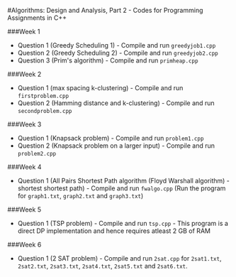 #Algorithms: Design and Analysis, Part 2 - Codes for Programming Assignments in C++

###Week 1

- Question 1 (Greedy Scheduling 1) - Compile and run `greedyjob1.cpp`
- Question 2 (Greedy Scheduling 2) - Compile and run `greedyjob2.cpp`
- Question 3 (Prim's algorithm) - Compile and run `primheap.cpp` 

###Week 2

- Question 1 (max spacing k-clustering) - Compile and run `firstproblem.cpp`
- Question 2 (Hamming distance and k-clustering) - Compile and run `secondproblem.cpp`

###Week 3

- Question 1 (Knapsack problem) - Compile and run `problem1.cpp`
- Question 2 (Knapsack problem on a larger input) - Compile and run `problem2.cpp`

###Week 4

- Question 1 (All Pairs Shortest Path algorithm (Floyd Warshall algorithm) - shortest shortest path) - Compile and run `fwalgo.cpp` (Run the program for `graph1.txt`, `graph2.txt` and `graph3.txt`)

###Week 5

- Question 1 (TSP problem) - Compile and run `tsp.cpp` - This program is a direct DP implementation and hence requires atleast 2 GB of RAM

###Week 6

- Question 1 (2 SAT problem) - Compile and run `2sat.cpp` for `2sat1.txt`, `2sat2.txt`, `2sat3.txt`, `2sat4.txt`, `2sat5.txt` and `2sat6.txt`.

